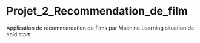 # Projet_2_Recommendation_de_film
Application de recommandation de films par Machine Learning situation de cold start

